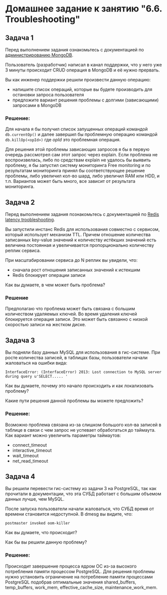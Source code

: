 # Домашнее задание к занятию "6.6. Troubleshooting"

## Задача 1

Перед выполнением задания ознакомьтесь с документацией по [администрированию MongoDB](https://docs.mongodb.com/manual/administration/).

Пользователь (разработчик) написал в канал поддержки, что у него уже 3 минуты происходит CRUD операция в MongoDB и её 
нужно прервать. 

Вы как инженер поддержки решили произвести данную операцию:
- напишите список операций, которые вы будете производить для остановки запроса пользователя
- предложите вариант решения проблемы с долгими (зависающими) запросами в MongoDB

### Решение:
Для начала я бы получил список запущенных операций командой `db.currentOp()` и далее завершил бы проблемную операцию
командой `db.killOp(<opId>)` где _opId_ это проблемная операция.

Для решения этой проблемы зависающих запросов я бы в первую очередь рассмотрел сам этот запрос через explain. Если
проблема не воспроизвелась, либо по средствам explain не удалось бы выявить проблему, я бы запустил систему мониторинга
Free monitoring и по результатам мониторинга принял бы соответствующее решение проблемы, либо увеличил кол-во шард,
либо увеличил RAM или HDD, и т.п. Вариантов может быть много, все зависит от результата мониторинга.
## Задача 2

Перед выполнением задания познакомьтесь с документацией по [Redis latency troobleshooting](https://redis.io/topics/latency).

Вы запустили инстанс Redis для использования совместно с сервисом, который использует механизм TTL. 
Причем отношение количества записанных key-value значений к количеству истёкших значений есть величина постоянная и
увеличивается пропорционально количеству реплик сервиса. 

При масштабировании сервиса до N реплик вы увидели, что:
- сначала рост отношения записанных значений к истекшим
- Redis блокирует операции записи

Как вы думаете, в чем может быть проблема?

### Решение
Предполагаю что проблема может быть связана с большим количеством удаляемых ключей. Во время удаления ключей блокируется
операция записи. Это может быть связанно с низкой скоростью записи на жестком диске.

## Задача 3

Вы подняли базу данных MySQL для использования в гис-системе. При росте количества записей, в таблицах базы,
пользователи начали жаловаться на ошибки вида:
```shell
InterfaceError: (InterfaceError) 2013: Lost connection to MySQL server during query u'SELECT..... '
```

Как вы думаете, почему это начало происходить и как локализовать проблему?

Какие пути решения данной проблемы вы можете предложить?

### Решение:
Возможно проблема связана из-за слишком большого кол-ва записей в таблице в связи с чем запрос не успевает обработаться
до таймаута. Как вариант можно увеличить параметры таймаутов:
* connect_timeout
* interactive_timeout
* wait_timeout
* net_read_timeout

## Задача 4

Вы решили перевести гис-систему из задачи 3 на PostgreSQL, так как прочитали в документации, что эта СУБД работает с 
большим объемом данных лучше, чем MySQL.

После запуска пользователи начали жаловаться, что СУБД время от времени становится недоступной. В dmesg вы видите, что:

`postmaster invoked oom-killer`

Как вы думаете, что происходит?

Как бы вы решили данную проблему?

### Решение:
Происходит завершение процесса ядром ОС из-за высокого потребления памяти процессом PostgreSQL. Для решения проблемы
нужно установить ограничение на потребление памяти процессами PostgreSQL подобрав оптимальные значения shared_buffers, 
temp_buffers, work_mem, effective_cache_size, maintenance_work_mem.